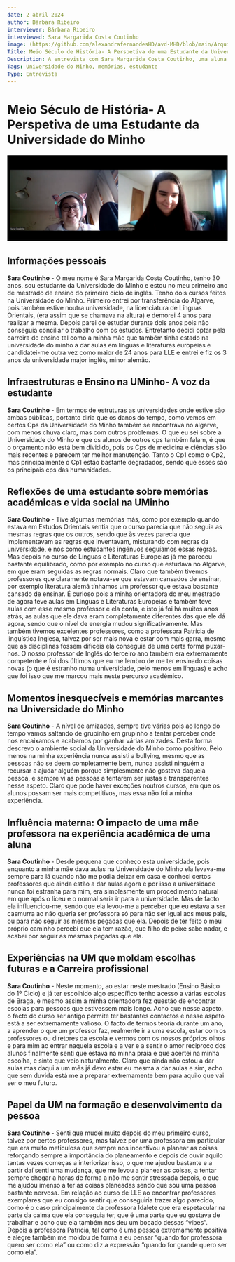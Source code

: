 ```yaml
---
date: 2 abril 2024
author: Bárbara Ribeiro
interviewer: Bárbara Ribeiro
interviewed: Sara Margarida Costa Coutinho 
image: (https://github.com/alexandrafernandesHD/avd-MHD/blob/main/Arquivo_UMSombra/EntrevistasAVD/BarbaraRibeiro/foto_entrevista.png)
Title: Meio Século de História- A Perspetiva de uma Estudante da Universidade do Minho
Description: A entrevista com Sara Margarida Costa Coutinho, uma aluna de 30 anos da Universidade do Minho (UM), oferece uma visão detalhada de sua trajetória acadêmica e experiências pessoais. 
Tags: Universidade do Minho, memórias, estudante
Type: Entrevista
---
```

# Meio Século de História- A Perspetiva de uma Estudante da Universidade do Minho
![Fotografia](https://github.com/alexandrafernandesHD/avd-MHD/blob/main/Arquivo_UMSombra/EntrevistasAVD/BarbaraRibeiro/foto_entrevista.png)
## Informações pessoais

**Sara Coutinho** - O meu nome é Sara Margarida Costa Coutinho, tenho 30 anos, sou estudante da Universidade do Minho e estou no meu primeiro ano de mestrado de ensino do primeiro ciclo de inglês. Tenho dois cursos feitos na Universidade do Minho. Primeiro entrei por transferência do Algarve, pois também estive noutra universidade, na licenciatura de Línguas Orientais, (era assim que se chamava na altura) e demorei 4 anos para realizar a mesma.
 Depois parei de estudar durante dois anos pois não conseguia conciliar o trabalho com os estudos. 
Entretanto decidi optar pela carreira de ensino tal como a minha mãe que também tinha estado na universidade do minho a dar aulas em línguas e literaturas europeias e candidatei-me outra vez como maior de 24 anos para LLE e entrei e fiz os 3 anos da universidade major inglês, minor alemão.

## Infraestruturas e Ensino na UMinho- A voz da estudante

**Sara Coutinho** - Em termos de estruturas as universidades onde estive são ambas públicas, portanto diria que os danos do tempo, como vemos em certos Cps da Universidade do Minho também se encontrava no algarve, com menos chuva claro, mas com outros problemas. O que eu sei sobre a Universidade do Minho e que os alunos de outros cps também falam, é que o orçamento não está bem dividido, pois os Cps de medicina e ciências são mais recentes e parecem ter melhor manutenção. Tanto o Cp1 como o Cp2, mas principalmente o Cp1 estão bastante degradados, sendo que esses são os principais cps das humanidades.

## Reflexões de uma estudante sobre memórias académicas e vida social na UMinho

**Sara Coutinho** - Tive algumas memórias más, como por exemplo quando estava em Estudos Orientais sentia que o curso parecia que não seguia as mesmas regras que os outros, sendo que às vezes parecia que implementavam as regras que inventavam, misturando com regras da universidade, e nós como estudantes ingénuos seguíamos essas regras. Mas depois no curso de Línguas e Literaturas Europeias já me pareceu bastante equilibrado, como por exemplo no curso que estudava no Algarve, em que eram seguidas as regras normais. Claro que também tivemos professores que claramente notava-se que estavam cansados de ensinar, por exemplo literatura alemã tínhamos um professor que estava bastante cansado de ensinar. É curioso pois a minha orientadora do meu mestrado de agora teve aulas em Línguas e Literaturas Europeias e também teve aulas com esse mesmo professor e ela conta, e isto já foi há muitos anos atrás, as aulas que ele dava eram completamente diferentes das que ele dá agora, sendo que o nível de energia mudou significativamente. Mas também tivemos excelentes professores, como a professora Patrícia de linguística Inglesa, talvez por ser mais nova e estar com mais garra, mesmo que as disciplinas fossem difíceis ela conseguia de uma certa forma puxar-nos.
O nosso professor de Inglês do terceiro ano também era extremamente competente e foi dos últimos que eu me lembro de me ter ensinado coisas novas (o que é estranho numa universidade, pelo menos em línguas) e acho que foi isso que me marcou mais neste percurso académico.

## Momentos inesquecíveis e memórias marcantes na Universidade do Minho

**Sara Coutinho** - A nível de amizades, sempre tive várias pois ao longo do tempo vamos saltando de grupinho em grupinho a tentar perceber onde nos encaixamos e acabamos por ganhar várias amizades. Desta forma descrevo o ambiente social da Universidade do Minho como positivo.  Pelo menos na minha experiência nunca assisti a bullying, mesmo que as pessoas não se deem completamente bem, nunca assisti ninguém a recursar a ajudar alguém porque simplesmente não gostava daquela pessoa, e sempre vi as pessoas a tentarem ser justas e transparentes nesse aspeto. Claro que pode haver exceções noutros cursos, em que os alunos possam ser mais competitivos, mas essa não foi a minha experiência.

## Influência materna: O impacto de uma mãe professora na experiência académica de uma aluna

**Sara Coutinho** - Desde pequena que conheço esta universidade, pois enquanto a minha mãe dava aulas na Universidade do Minho ela levava-me sempre para lá quando não me podia deixar em casa e conheci certos professores que ainda estão a dar aulas agora e por isso a universidade nunca foi estranha para mim, era simplesmente um procedimento natural em que após o liceu e o normal seria ir para a universidade. Mas de facto ela influenciou-me, sendo que ela levou-me a perceber que eu estava a ser casmurra ao não queria ser professora só para não ser igual aos meus pais, ou para não seguir as mesmas pegadas que ela. Depois de ter feito o meu próprio caminho percebi que ela tem razão, que filho de peixe sabe nadar, e acabei por seguir as mesmas pegadas que ela.

## Experiências na UM que moldam escolhas futuras e a Carreira profissional

**Sara Coutinho** - Neste momento, ao estar neste mestrado (Ensino Básico do 1º Ciclo) e já ter escolhido algo específico tenho acesso a várias escolas de Braga, e mesmo assim a minha orientadora fez questão de encontrar escolas para pessoas que estivessem mais longe. Acho que nesse aspeto, o facto do curso ser antigo permite ter bastantes contactos e nesse aspeto está a ser extremamente valioso. O facto de termos teoria durante um ano, a aprender o que um professor faz, realmente ir a uma escola, estar com os professores ou diretores da escola e vermos com os nossos próprios olhos e para mim ao entrar naquela escola e a ver e a sentir o amor reciproco dos alunos finalmente senti que estava na minha praia e que acertei na minha escolha, e sinto que veio naturalmente. Claro que ainda não estou a dar aulas mas daqui a um mês já devo estar eu mesma a dar aulas e sim, acho que sem duvida está me a preparar extremamente bem para aquilo que vai ser o meu futuro.

## Papel da UM na formação e desenvolvimento da pessoa

**Sara Coutinho** - Senti que mudei muito depois do meu primeiro curso, talvez por certos professores, mas talvez por uma professora em particular que era muito meticulosa que sempre nos incentivou a planear as coisas reforçando sempre a importância do planeamento e depois de ouvir aquilo tantas vezes começas a interiorizar isso, o que me ajudou bastante e a partir daí senti uma mudança, que me levou a planear as coisas, a tentar sempre chegar a horas de forma a não me sentir stressada depois, o que me ajudou imenso a ter as coisas planeadas sendo que sou uma pessoa bastante nervosa. Em relação ao curso de LLE ao encontrar professores exemplares que eu consigo sentir que conseguiria trazer algo parecido, como é o caso principalmente da professora Idalete que era espetacular na parte da calma que ela conseguia ter, que é uma parte que eu gostava de trabalhar e acho que ela também nos deu um bocado dessas “vibes”. Depois a professora Patrícia, tal como é uma pessoa extremamente positiva e alegre também me moldou de forma a eu pensar “quando for professora quero ser como ela” ou como diz a expressão “quando for grande quero ser como ela”.


